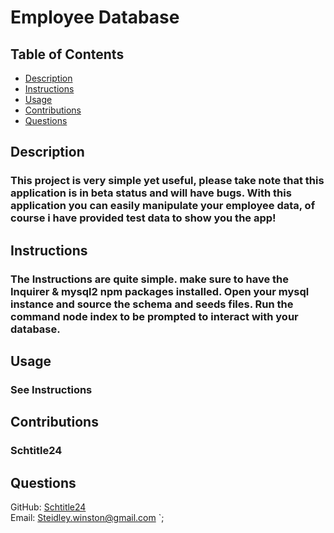 # Employee Database

## Table of Contents
- [Description](#Description)
- [Instructions](#Instructions)
- [Usage](#Usage)
- [Contributions](#Contributions)
- [Questions](#Questions)



## <a name="Description"></a>Description
  ### This project is very simple yet useful, please take note that this application is in beta status and will have bugs. With this application you can easily manipulate your employee data, of course i have provided test data to show you the app!


## <a name="Instructions"></a>Instructions
  ### The Instructions are quite simple. make sure to have the Inquirer & mysql2 npm packages installed. Open your mysql instance and source the schema and seeds files. Run the command node index to be prompted to interact with your database. 

## <a name="Usage"></a>Usage
  ### See Instructions


## <a name="Contributions"></a>Contributions
  ### Schtitle24


## <a name="Questions"></a>Questions
GitHub: [Schtitle24](https://github.com/Schtitle24)
<br>
Email: <Steidley.winston@gmail.com>
`;


